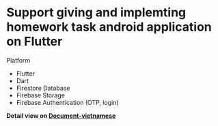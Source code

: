 # Support giving and implemting homework task android application on Flutter
Platform
* Flutter
* Dart
* Firestore Database
* Firebase Storage
* Firebase Authentication (OTP, login)

**Detail view on [Document-vietnamese](https://github.com/dang3tion/camtu_app_flutter/blob/main/Document.docx)**
